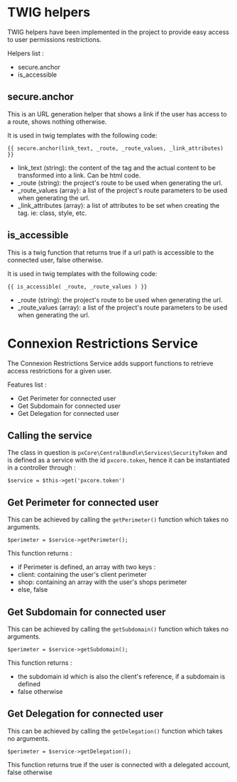 TWIG helpers
======================

TWIG helpers have been implemented in the project to provide easy access to user permissions restrictions.

Helpers list :

- secure.anchor
- is_accessible

secure.anchor
-------------

This is an URL generation helper that shows a link if the user has access to a route, shows nothing otherwise.

It is used in twig templates with the following code:

    {{ secure.anchor(link_text, _route, _route_values, _link_attributes) }}

- link_text (string): the content of the <a> tag and the actual content to be transformed into a link. Can be html code.
- _route (string): the project's route to be used when generating the url.
- _route_values (array): a list of the project's route parameters to be used when generating the url.
- _link_attributes (array): a list of attributes to be set when creating the <a> tag. ie: class, style, etc.

is_accessible
-------------

This is a twig function that returns true if a url path is accessible to the connected user, false otherwise.

It is used in twig templates with the following code:

    {{ is_accessible( _route, _route_values ) }}

- _route (string): the project's route to be used when generating the url.
- _route_values (array): a list of the project's route parameters to be used when generating the url.

Connexion Restrictions Service
==============================

The Connexion Restrictions Service adds support functions to retrieve access restrictions for a given user.

Features list :

- Get Perimeter for connected user
- Get Subdomain for connected user
- Get Delegation for connected user

Calling the service
-------------------

The class in question is `pxCore\CentralBundle\Services\SecurityToken` and is defined as a service with the id `pxcore.token`, hence it can be instantiated in a controller through :

    $service = $this->get('pxcore.token')

Get Perimeter for connected user
--------------------------------

This can be achieved by calling the `getPerimeter()` function which takes no arguments.

    $perimeter = $service->getPerimeter();

This function returns :

- if Perimeter is defined, an array with two keys :
 - client: containing the user's client perimeter
 - shop: containing an array with the user's shops perimeter
- else, false

Get Subdomain for connected user
--------------------------------
This can be achieved by calling the `getSubdomain()` function which takes no arguments.

    $perimeter = $service->getSubdomain();

This function returns :

- the subdomain id which is also the client's reference, if a subdomain is defined
- false otherwise

Get Delegation for connected user
---------------------------------
This can be achieved by calling the `getDelegation()` function which takes no arguments.

    $perimeter = $service->getDelegation();

This function returns true if the user is connected with a delegated account, false otherwise
